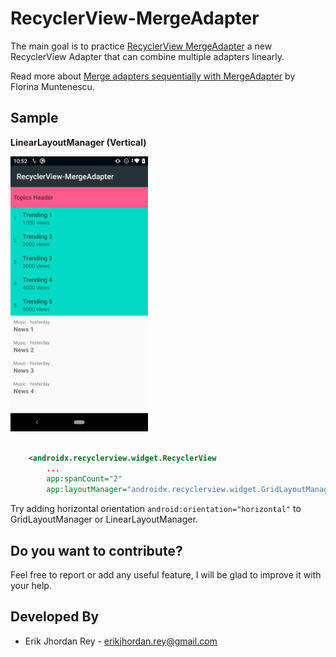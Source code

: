 # RecyclerView-MergeAdapter

The main goal is to practice [RecyclerView MergeAdapter](https://developer.android.com/jetpack/androidx/releases/recyclerview#version_120_2) 
a new RecyclerView Adapter that can combine multiple adapters linearly.

Read more about [Merge adapters sequentially with MergeAdapter](https://medium.com/androiddevelopers/merge-adapters-sequentially-with-mergeadapter-294d2942127a) by Florina Muntenescu.

## Sample

**LinearLayoutManager (Vertical)**

<img src="./art/Screenshot.png" width="220">

```xml

    <androidx.recyclerview.widget.RecyclerView
        ...
        app:spanCount="2"
        app:layoutManager="androidx.recyclerview.widget.GridLayoutManager"/>

```

 
Try adding horizontal orientation `android:orientation="horizontal"` to GridLayoutManager or LinearLayoutManager. 

Do you want to contribute?
--------------------------
Feel free to report or add any useful feature, I will be glad to improve it with your help.

Developed By
------------

* Erik Jhordan Rey  - <erikjhordan.rey@gmail.com> 
